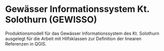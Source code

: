 Gewässer Informationssystem Kt. Solothurn (GEWISSO)
===================================================

Produktionsmodell für das Gewässer Informationssystem des Kt. Solothurn ausgelegt für die Arbeit mit Hilfsklassen zur Definition der linearen Referenzen in QGIS.
